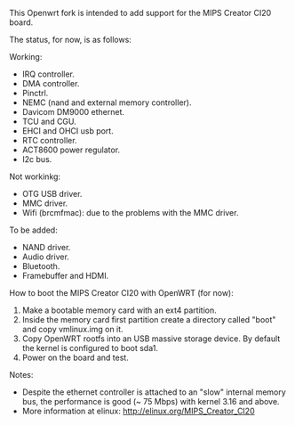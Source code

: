This Openwrt fork is intended to add support for the MIPS Creator CI20 board.

The status, for now, is as follows:

Working:
- IRQ controller.
- DMA controller.
- Pinctrl.
- NEMC (nand and external memory controller).
- Davicom DM9000 ethernet.
- TCU and CGU.
- EHCI and OHCI usb port.
- RTC controller.
- ACT8600 power regulator.
- I2c bus.

Not workinkg:
- OTG USB driver.
- MMC driver.
- Wifi (brcmfmac): due to the problems with the MMC driver.

To be added:
- NAND driver.
- Audio driver.
- Bluetooth.
- Framebuffer and HDMI.

How to boot the MIPS Creator CI20 with OpenWRT (for now):
1. Make a bootable memory card with an ext4 partition.
2. Inside the memory card first partition create a directory called "boot" and copy vmlinux.img on it.
3. Copy OpenWRT rootfs into an USB massive storage device. By default the kernel is configured to boot sda1.
4. Power on the board and test.

Notes:
- Despite the ethernet controller is attached to an "slow" internal memory bus, the performance is good (~ 75 Mbps) with kernel 3.16 and above.
- More information at elinux: http://elinux.org/MIPS_Creator_CI20

